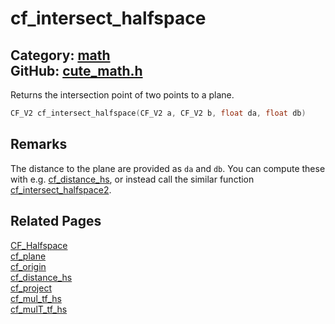 [](../header.md ':include')

# cf_intersect_halfspace

Category: [math](https://github.com/RandyGaul/cute_framework/blob/master/docs/api_reference?id=math)  
GitHub: [cute_math.h](https://github.com/RandyGaul/cute_framework/blob/master/include/cute_math.h)  
---

Returns the intersection point of two points to a plane.

```cpp
CF_V2 cf_intersect_halfspace(CF_V2 a, CF_V2 b, float da, float db)
```

## Remarks

The distance to the plane are provided as `da` and `db`. You can compute these with e.g. [cf_distance_hs](https://github.com/RandyGaul/cute_framework/blob/master/docs/math/cf_distance_hs.md), or instead
call the similar function [cf_intersect_halfspace2](https://github.com/RandyGaul/cute_framework/blob/master/docs/math/cf_intersect_halfspace2.md).

## Related Pages

[CF_Halfspace](https://github.com/RandyGaul/cute_framework/blob/master/docs/math/cf_halfspace.md)  
[cf_plane](https://github.com/RandyGaul/cute_framework/blob/master/docs/math/cf_plane.md)  
[cf_origin](https://github.com/RandyGaul/cute_framework/blob/master/docs/math/cf_origin.md)  
[cf_distance_hs](https://github.com/RandyGaul/cute_framework/blob/master/docs/math/cf_distance_hs.md)  
[cf_project](https://github.com/RandyGaul/cute_framework/blob/master/docs/math/cf_project.md)  
[cf_mul_tf_hs](https://github.com/RandyGaul/cute_framework/blob/master/docs/math/cf_mul_tf_hs.md)  
[cf_mulT_tf_hs](https://github.com/RandyGaul/cute_framework/blob/master/docs/math/cf_mult_tf_hs.md)  
